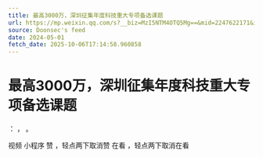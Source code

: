 ```yaml
---
title: 最高3000万，深圳征集年度科技重大专项备选课题
url: https://mp.weixin.qq.com/s?__biz=MzI5NTM4OTQ5Mg==&mid=2247622171&idx=1&sn=5226f897a9759d5c9ace56a44564878e
source: Doonsec's feed
date: 2024-05-01
fetch_date: 2025-10-06T17:14:58.960858
---
```


# 最高3000万，深圳征集年度科技重大专项备选课题

：
，
。

视频
小程序
赞
，轻点两下取消赞
在看
，轻点两下取消在看